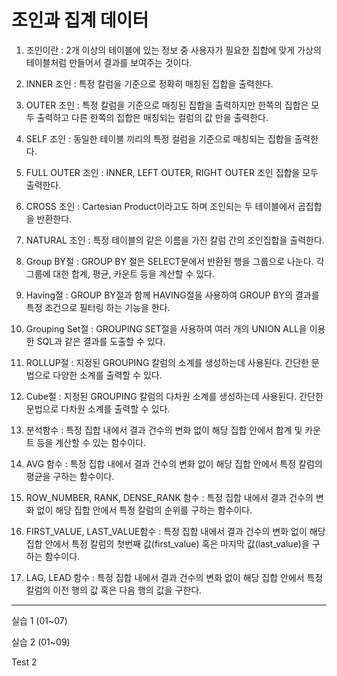 # 조인과 집계 데이터

1. 조인이란 : 2개 이상의 테이블에 있는 정보 중 사용자가 필요한 집합에 맞게 가상의 테이블처럼 만들어서 결과를 보여주는 것이다.

2. INNER 조인 : 특정 칼럼을 기준으로 정확히 매칭된 집합을 출력한다.

3. OUTER 조인 : 특정 칼럼을 기준으로 매칭된 집합을 출력하지만 한쪽의 집합은 모두 출력하고 다른 한쪽의 집합은 매칭되는 컬럼의 값 만을 출력한다.

4. SELF 조인 : 동일한 테이블 끼리의 특정 컬럼을 기준으로 매칭되는 집합을 출력한다.

5. FULL OUTER 조인 : INNER, LEFT OUTER, RIGHT OUTER 조인 집합을 모두 출력한다.

6. CROSS 조인 : Cartesian Product이라고도 하며 조인되는 두 테이블에서 곱집합을 반환한다.

7. NATURAL 조인 : 특정 테이블의 같은 이름을 가진 칼럼 간의 조인집합을 출력한다.

8. Group BY절 : GROUP BY 절은 SELECT문에서 반환된 행을 그룹으로 나눈다. 각 그룹에 대한 합계, 평균, 카운트 등을 계산할 수 있다.

9. Having절 : GROUP BY절과 함께 HAVING절을 사용하여 GROUP BY의 결과를 특정 조건으로 필터링 하는 기능을 한다.

10. Grouping Set절 : GROUPING SET절을 사용하여 여러 개의 UNION ALL을 이용한 SQL과 같은 결과를 도출할 수 있다.

11. ROLLUP절 : 지정된 GROUPING 칼럼의 소계를 생성하는데 사용된다. 간단한 문법으로 다양한 소계를 출력할 수 있다.

12. Cube절 : 지정된 GROUPING 칼럼의 다차원 소계를 생성하는데 사용된다. 간단한 문법으로 다차원 소계를 출력할 수 있다.

13. 분석함수 : 특정 집합 내에서 결과 건수의 변화 없이 해당 집합 안에서 합계 및 카운트 등을 계산할 수 있는 함수이다.

14. AVG 함수 : 특정 집합 내에서 결과 건수의 변화 없이 해당 집합 안에서 특정 칼럼의 평균을 구하는 함수이다.

15. ROW_NUMBER, RANK, DENSE_RANK 함수 : 특정 집합 내에서 결과 건수의 변화 없이 해당 집합 안에서 특정 칼럼의 순위를 구하는 함수이다. 

16. FIRST_VALUE, LAST_VALUE함수 : 특정 집합 내에서 결과 건수의 변화 없이 해당 집합 안에서 특정 칼럼의 첫번째 값(first_value) 혹은 마지막 값(last_value)을 구하는 함수이다.

17. LAG, LEAD 함수 : 특정 집합 내에서 결과 건수의 변화 없이 해당 집합 안에서 특정 칼럼의 이전 행의 값 혹은 다음 행의 값을 구한다.

----------------------------------------------------------------------------------------

실습 1 (01~07)

실습 2 (01~09)

Test 2
